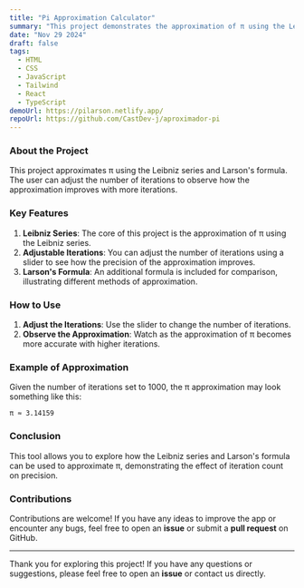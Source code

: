 ```yaml
---
title: "Pi Approximation Calculator"
summary: "This project demonstrates the approximation of π using the Leibniz series and Larson's formula."
date: "Nov 29 2024"
draft: false
tags:
  - HTML
  - CSS
  - JavaScript
  - Tailwind
  - React
  - TypeScript
demoUrl: https://pilarson.netlify.app/
repoUrl: https://github.com/CastDev-j/aproximador-pi
---
```


### About the Project  
This project approximates π using the Leibniz series and Larson's formula. The user can adjust the number of iterations to observe how the approximation improves with more iterations.

### Key Features  
1. **Leibniz Series**: The core of this project is the approximation of π using the Leibniz series.
2. **Adjustable Iterations**: You can adjust the number of iterations using a slider to see how the precision of the approximation improves.
3. **Larson's Formula**: An additional formula is included for comparison, illustrating different methods of approximation.

### How to Use  
1. **Adjust the Iterations**: Use the slider to change the number of iterations.
2. **Observe the Approximation**: Watch as the approximation of π becomes more accurate with higher iterations.

### Example of Approximation  
Given the number of iterations set to 1000, the π approximation may look something like this:

```
π ≈ 3.14159
```

### Conclusion  
This tool allows you to explore how the Leibniz series and Larson's formula can be used to approximate π, demonstrating the effect of iteration count on precision.

### Contributions  
Contributions are welcome! If you have any ideas to improve the app or encounter any bugs, feel free to open an **issue** or submit a **pull request** on GitHub.

---

Thank you for exploring this project! If you have any questions or suggestions, please feel free to open an **issue** or contact us directly.
